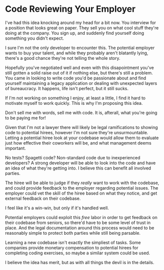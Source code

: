 # Code Reviewing Your Employer

I've had this idea knocking around my head for a bit now.
You interview for a position that looks great on paper. They sell you on what cool stuff they're doing at the company. You sign up, and suddenly find yourself doing something you didn't expect.

I sure I'm not the only developer to encounter this. The potential employer wants to buy your talent, and while they probably aren't blatantly lying, there's a good chance they're not telling the whole story.

Hopefully you've negotiated well and even with this disapointment you've still gotten a solid raise out of it if nothing else, but there's still a problem.
You came in looking to write code you'd be passionate about and find yourself maintaining a legacy application or dealing with unexpected layers of bureaucracy. It happens, life isn't perfect, but it still sucks.

If I'm not working on something I enjoy, at least a little, I find it hard to motivate myself to work quickly. This is why I'm proposing this idea.

Don't sell me with words, sell me with code. It is, afterall, what you're going to be paying me for!

Given that I'm not a lawyer there will likely be legal ramifications to showing code to potential hirees, however I'm not sure they're unsurmountable. Letting a potential hiree look at your codebase would allow them to evaluate just how effective their coworkers will be, and what management deems important.

No tests? Spagetti code? Non-standard code due to inexperienced developers?
A strong developer will be able to look into the code and have an idea of what they're getting into. I believe this can benefit all involved parties.

The hiree will be able to judge if they _really_ want to work with the codebase, and could provide feedback to the employer regarding potential issues.
The employer could vet the skill of the hiree based on what they notice, and get external feedback on their codebase.

I feel like it's a win-win, but only if it's handled well.

Potential employers could exploit this _free_ labor in order to get feedback on their codebase from seniors, so there'd have to be some level of trust in place. And the legal documentation around this process would need to be reasonably simple to protect both parties while still being parsable.

Learning a new codebase isn't exactly the simpliest of tasks. Some companies provide monetary compensation to potential hirees for completing coding exercises, so maybe a similar system could be used.

I believe the idea has merit, but as with all things the devil is in the details.
